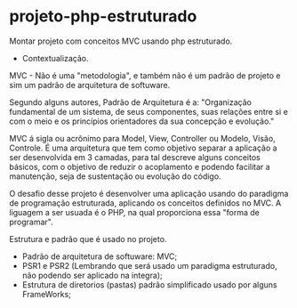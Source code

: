 # projeto-php-estruturado
Montar projeto com conceitos MVC usando php estruturado.

- Contextualização.

MVC - Não é uma "metodologia", e também não é um padrão de projeto e sim um padrão de arquitetura de softuware.

Segundo alguns autores, Padrão de Arquitetura é a: "Organização fundamental de um sistema, de seus componentes, suas relações entre si e com o meio e os princípios orientadores da sua concepção e evolução."

MVC á sigla ou acrônimo para Model, View, Controller ou Modelo, Visão, Controle. É uma arquitetura que tem como objetivo separar a aplicação a ser desenvolvida em 3 camadas, para tal descreve alguns conceitos básicos, com o objetivo de reduzir o acoplamento e podendo facilitar a manutenção, seja de sustentação ou evolução do código.

O desafio desse projeto é desenvolver uma aplicação usando do paradigma de programação estruturada, aplicando os conceitos definidos no MVC. A liguagem a ser usuada é o PHP, na qual proporciona essa "forma de programar".

Estrutura e padrão que é usado no projeto.
- Padrão de arquitetura de softuware: MVC;
- PSR1 e PSR2 (Lembrando que será usado um paradigma estruturado, não podendo ser aplicado na integra);
- Estrutura de diretorios (pastas) padrão simplificado usado por alguns FrameWorks;
